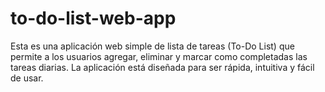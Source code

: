 # to-do-list-web-app
Esta es una aplicación web simple de lista de tareas (To-Do List) que permite a los usuarios agregar, eliminar y marcar como completadas las tareas diarias. La aplicación está diseñada para ser rápida, intuitiva y fácil de usar.
